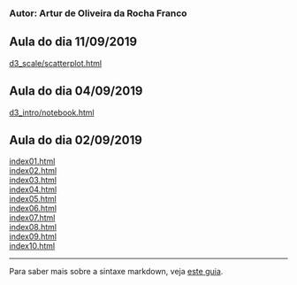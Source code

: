 ### Autor: Artur de Oliveira da Rocha Franco

## Aula do dia 11/09/2019
[d3_scale/scatterplot.html](d3_scale/scatterplot.html)<br>

## Aula do dia 04/09/2019
[d3_intro/notebook.html](d3_intro/notebook.html)<br>

## Aula do dia 02/09/2019

[index01.html](basic/index01.html)<br>
[index02.html](basic/index02.html)<br>
[index03.html](basic/index03.html)<br>
[index04.html](basic/index04.html)<br>
[index05.html](basic/index05.html)<br>
[index06.html](basic/index06.html)<br>
[index07.html](basic/index07.html)<br>
[index08.html](basic/index08.html)<br>
[index09.html](basic/index09.html)<br>
[index10.html](basic/index10.html)<br>

---
Para saber mais sobre a sintaxe markdown, veja [este guia](https://guides.github.com/features/mastering-markdown/).
